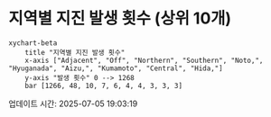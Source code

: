 # 지역별 지진 발생 횟수 (상위 10개)

```mermaid
xychart-beta
    title "지역별 지진 발생 횟수"
    x-axis ["Adjacent", "Off", "Northern", "Southern", "Noto,", "Hyuganada", "Aizu,", "Kumamoto", "Central", "Hida,"]
    y-axis "발생 횟수" 0 --> 1268
    bar [1266, 48, 10, 7, 6, 4, 4, 3, 3, 3]
```

업데이트 시간: 2025-07-05 19:03:19
